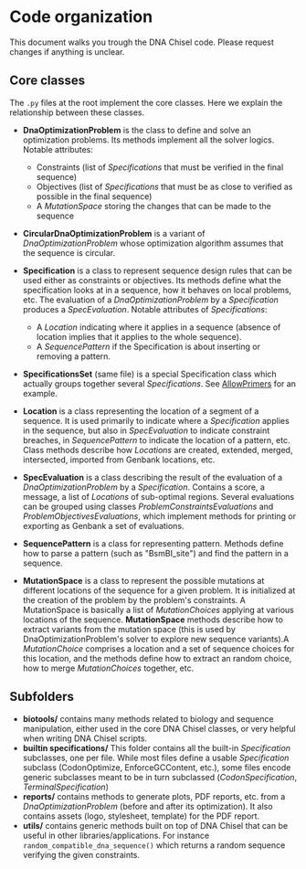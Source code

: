 # Code organization

This document walks you trough the DNA Chisel code. Please request changes if anything is unclear.

## Core classes

The `.py` files at the root implement the core classes. Here we explain the relationship between these classes.

- **DnaOptimizationProblem** is the class to define and solve an optimization problems. Its methods implement all the solver logics. Notable attributes:

  - Constraints (list of _Specifications_ that must be verified in the final sequence)
  - Objectives (list of _Specifications_ that must be as close to verified as possible in the final sequence)
  - A _MutationSpace_ storing the changes that can be made to the sequence

- **CircularDnaOptimizationProblem** is a variant of _DnaOptimizationProblem_ whose optimization algorithm assumes that the sequence is circular.
- **Specification** is a class to represent sequence design rules that can be used either as constraints or objectives. Its methods define what the specification looks at in a sequence, how it behaves on local problems, etc. The evaluation of a _DnaOptimizationProblem_ by a *Specification* produces a *SpecEvaluation*. Notable attributes of *Specifications*:

  - A _Location_ indicating where it applies in a sequence (absence of location implies that it applies to the whole sequence).
  - A _SequencePattern_ if the Specification is about inserting or removing a pattern.

- **SpecificationsSet** (same file) is a special Specification class which actually groups together several _Specifications_. See [AllowPrimers](https://github.com/Edinburgh-Genome-Foundry/DnaChisel/blob/master/dnachisel/builtin_specifications/AllowPrimer.py) for an example.
- **Location** is a class representing the location of a segment of a sequence. It is used primarily to indicate where a _Specification_ applies in the sequence, but also in _SpecEvaluation_ to indicate constraint breaches, in _SequencePattern_ to indicate the location of a pattern, etc.
  Class methods describe how _Locations_ are created, extended, merged, intersected, imported from Genbank locations, etc.
- **SpecEvaluation** is a class describing the result of the evaluation of a *DnaOptimizationProblem* by a *Specification*. Contains a score, a message, a list of *Locations* of sub-optimal regions. Several evaluations can be grouped using classes *ProblemConstraintsEvaluations* and *ProblemObjectivesEvaluations*, which implement methods for printing or exporting as Genbank a set of evaluations.
- **SequencePattern** is a class for representing pattern. Methods define how to parse a pattern (such as "BsmBI_site") and find the pattern in a sequence.
- **MutationSpace** is a class to represent the possible mutations at different locations of the sequence for a given problem. It is initialized at the creation of the problem by the problem's constraints. A MutationSpace is basically a list of *MutationChoices* applying at various locations of the sequence. **MutationSpace** methods describe how to extract variants from the mutation space (this is used by DnaOptimizationProblem's solver to explore new sequence variants).A *MutationChoice* comprises a location and a set of sequence choices for this location, and the methods define how to extract an random choice, how to merge *MutationChoices* together, etc.

## Subfolders

- **biotools/** contains many methods related to biology and sequence manipulation, either used in the core DNA Chisel classes, or very helpful when writing DNA Chisel scripts.  
- **builtin specifications/** This folder contains all the built-in _Specification_ subclasses, one per file. While most files define a usable *Specification* subclass (CodonOptimize, EnforceGCContent, etc.), some files encode generic subclasses meant to be in turn subclassed (*CodonSpecification*, *TerminalSpecification*)
- **reports/** contains methods to generate plots, PDF reports, etc. from a _DnaOptimizationProblem_ (before and after its optimization). It also contains assets (logo, stylesheet, template) for the PDF report.
- **utils/** contains generic methods built on top of DNA Chisel that can be useful in other libraries/applications. For instance `random_compatible_dna_sequence()` which returns a random sequence verifying the given constraints.
